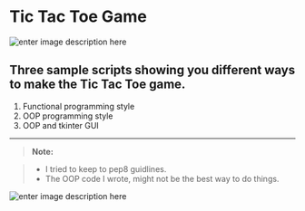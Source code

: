 ﻿Tic Tac Toe Game
===================
![enter image description here](http://i65.tinypic.com/2mhd4ef.png) 


Three sample scripts showing you different ways to make the Tic Tac Toe game.
---------------------------------
1. Functional programming style
2. OOP programming style
3. OOP and tkinter GUI		
---------------------------------		

> **Note:**

> - I tried to keep to pep8 guidlines.
> - The OOP code I wrote, might not be the best way to do things.

![enter image description here]()